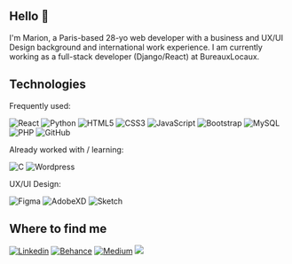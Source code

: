 ## Hello 👋

I'm Marion, a Paris-based 28-yo web developer with a business and UX/UI Design background and international work experience.
I am currently working as a full-stack developer (Django/React) at BureauxLocaux.


## Technologies

Frequently used:

![React](https://img.shields.io/badge/-React-black?style=flat-square&logo=react)
![Python](https://img.shields.io/badge/-Python-yellow?style=flat-square&logo=Python)
![HTML5](https://img.shields.io/badge/-HTML5-E34F26?style=flat-square&logo=html5&logoColor=white)
![CSS3](https://img.shields.io/badge/-CSS3-1572B6?style=flat-square&logo=css3)
![JavaScript](https://img.shields.io/badge/-JavaScript-black?style=flat-square&logo=javascript)
![Bootstrap](https://img.shields.io/badge/-Bootstrap-purple?style=flat-square&logo=bootstrap)
![MySQL](https://img.shields.io/badge/-MySQL-grey?style=flat-square&logo=mysql)
![PHP](https://img.shields.io/badge/-PHP-darkblue?style=flat-square&logo=php)
![GitHub](https://img.shields.io/badge/-GitHub-181717?style=flat-square&logo=github)

Already worked with / learning:

![C](https://img.shields.io/badge/-C-black?style=flat-square&logo=C)
![Wordpress](https://img.shields.io/badge/WordPress-0077B5?style=flat-square&logo=wordpress&logoColor=white)



UX/UI Design:

![Figma](https://img.shields.io/badge/-Figma-F24E1E?style=flat-square&logo=figma&logoColor=white)
![AdobeXD](https://img.shields.io/badge/-Adobe_XD-FF61F6?style=flat-square&logo=adobe-xd&logoColor=black)
![Sketch](https://img.shields.io/badge/-Sketch-black??logoColor=yellow?style=flat-square&logo=Sketch)


 ## Where to find me
 
[![Linkedin](https://img.shields.io/badge/LinkedIn-0077B5?style=flat-square&logo=linkedin&logoColor=white)](https://www.linkedin.com/in/marionbonin/)
[![Behance](https://img.shields.io/badge/Behance-1100F7?style=flat-square&logo=behance&logoColor=white)](https://www.behance.net/marionbonin/)
[![Medium](https://img.shields.io/badge/Medium-black?style=flat-square&logo=Medium&logoColor=white)](https://medium.com/@marion.bonin)
<a href="mailto:marion.bonin04@gmail.com"><img src="https://img.shields.io/badge/Mail-%23DD0031.svg?&logo=gmail&logoColor=white"/></a>







